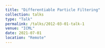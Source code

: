 ```yaml
---
title: "Differentiable Particle Filtering"
collection: talks
type: "Talk"
permalink: /talks/2012-03-01-talk-1
venue: "ICML"
date: 2021-07-01
location: "Remote"
---
```



